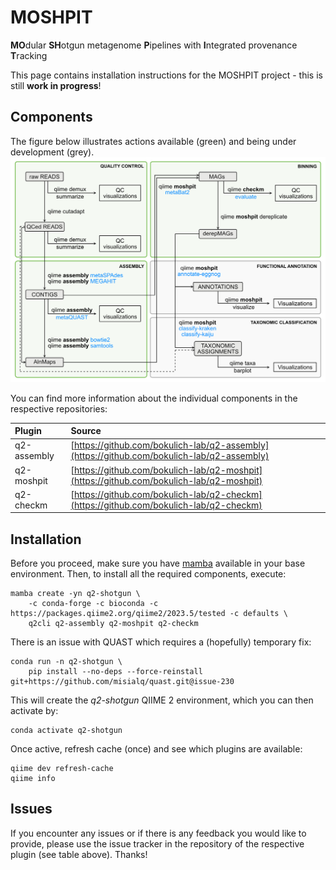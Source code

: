 # MOSHPIT
**MO**dular **SH**otgun metagenome **P**ipelines with **I**ntegrated provenance **T**racking

This page contains installation instructions for the MOSHPIT project - this is still **work in progress**!

## Components 
The figure below illustrates actions available (green) and being under development (grey).
![MOSHPIT components](img/pipeline_overview.png)

You can find more information about the individual components in the respective repositories:

|      Plugin |                                                                                     Source |
|:------------|:-------------------------------------------------------------------------------------------|
| q2-assembly | [https://github.com/bokulich-lab/q2-assembly](https://github.com/bokulich-lab/q2-assembly) |
| q2-moshpit  | [https://github.com/bokulich-lab/q2-moshpit](https://github.com/bokulich-lab/q2-moshpit)   |
| q2-checkm   | [https://github.com/bokulich-lab/q2-checkm](https://github.com/bokulich-lab/q2-checkm)     |


## Installation   
Before you proceed, make sure you have [mamba](https://mamba.readthedocs.io/en/latest/installation.html) available in your base environment. Then, to install all the required components, execute:   
```shell
mamba create -yn q2-shotgun \
    -c conda-forge -c bioconda -c https://packages.qiime2.org/qiime2/2023.5/tested -c defaults \
    q2cli q2-assembly q2-moshpit q2-checkm
```
There is an issue with QUAST which requires a (hopefully) temporary fix:
```shell
conda run -n q2-shotgun \
    pip install --no-deps --force-reinstall git+https://github.com/misialq/quast.git@issue-230
```
This will create the _q2-shotgun_ QIIME 2 environment, which you can then activate by:   
```
conda activate q2-shotgun
```
Once active, refresh cache (once) and see which plugins are available:   
```
qiime dev refresh-cache
qiime info
```

## Issues
If you encounter any issues or if there is any feedback you would like to provide, please use the issue tracker in the repository of the respective plugin (see table above). Thanks!
